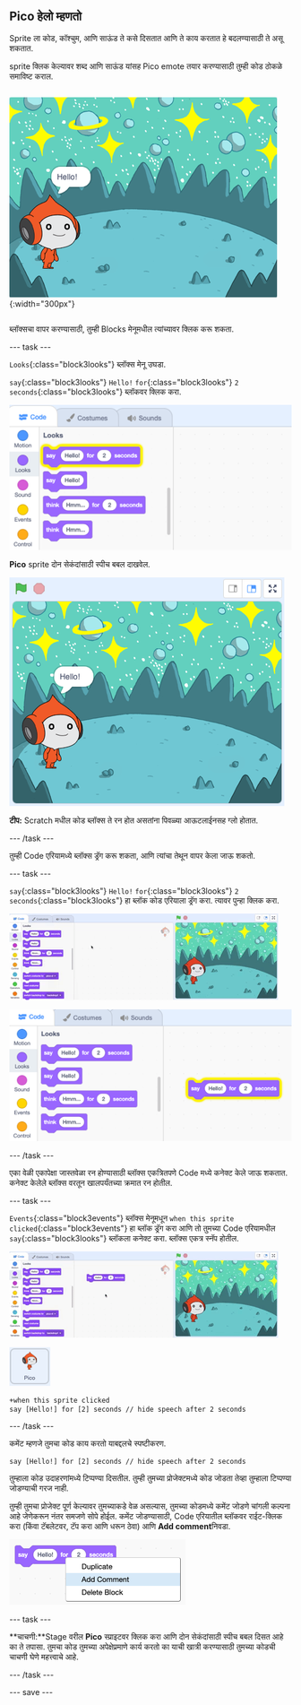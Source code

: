 ## Pico हेलो म्हणतो

<div style="display: flex; flex-wrap: wrap">
<div style="flex-basis: 200px; flex-grow: 1; margin-right: 15px;">
Sprite ला कोड, कॉश्चुम, आणि साऊंड ते कसे दिसतात आणि ते काय करतात हे बदलण्यासाठी ते असू शकतात. 
  
sprite क्लिक केल्यावर शब्द आणि साऊंड यांसह Pico emote तयार करण्यासाठी तुम्ही कोड ठोकळे समाविष्ट कराल.
</div>
<div>

![Pico sprite म्हणत आहे, "हेलो!"](images/pico-step2.png){:width="300px"}

</div>
</div>

ब्लॉक्सचा वापर करण्यासाठी, तुम्ही Blocks मेनूमधील त्यांच्यावर क्लिक करू शकता.

--- task ---

`Looks`{:class="block3looks"} ब्लॉक्स मेनू उघडा.

`say`{:class="block3looks"} `Hello!` `for`{:class="block3looks"} `2` `seconds`{:class="block3looks"} ब्लॉकवर क्लिक करा.

!['say Hello! for 2 seconds ब्लॉक पिवळ्या आऊटलाईनसह ग्लो होत आहे.](images/pico-say-hello-blocks-menu.png)

**Pico** sprite दोन सेकंदांसाठी स्पीच बबल दाखवेल.

!["हॅलो सह Pico sprite!" स्पीच बबल मध्ये.](images/pico-say-hello-stage.png)

**टीप:** Scratch मधील कोड ब्लॉक्स ते रन होत असतांना पिवळ्या आऊटलाईनसह ग्लो होतात.

--- /task ---

तुम्ही Code एरियामध्ये ब्लॉक्स ड्रॅग करू शकता, आणि त्यांचा तेथून वापर केला जाऊ शकतो.

--- task ---

`say`{:class="block3looks"} `Hello!` `for`{:class="block3looks"} `2` `seconds`{:class="block3looks"} हा ब्लॉक कोड एरियाला ड्रॅग करा. त्यावर पुन्हा क्लिक करा.

![Code एरियामध्ये 'say' ब्लॉक ड्रॅग करा आणि तो रन करण्यासाठी त्यावर क्लिक करा.](images/pico-drag-say.gif)

!['say' ब्लॉक कोड एरियामध्ये ड्रॅग झाला. कोड पिवळ्या आऊटलाईनसह ग्लो होतो.](images/pico-drag-say.png)

--- /task ---

एका वेळी एकापेक्षा जास्तवेळा रन होण्यासाठी ब्लॉक्स एकत्रितपणे Code मध्ये कनेक्ट केले जाऊ शकतात. कनेक्ट केलेले ब्लॉक्स वरतून खालपर्यंतच्या क्रमात रन होतील.

--- task ---

`Events`{:class="block3events"} ब्लॉक्स मेनूमधून `when this sprite clicked`{:class="block3events"} हा ब्लॉक ड्रॅग करा आणि तो तुमच्या Code एरियामधील `say`{:class="block3looks"} ब्लॉकला कनेक्ट करा. ब्लॉक्स एकत्र स्नॅप होतील.

![ब्लॉक्सचे ऍनिमेशन एकत्रितपणे स्नॅप होत आहे. जेव्हा Pico वर क्लिक केले जाते, ते दोन सेकंदांसाठी " Hello! " म्हणतात.](images/pico-snap-together.gif)

![Pico sprite.](images/pico-sprite.png)

```blocks3
+when this sprite clicked
say [Hello!] for [2] seconds // hide speech after 2 seconds
```

--- /task ---

कमेंट म्हणजे तुमचा कोड काय करतो याबद्दलचे स्पष्टीकरण.

```blocks3
say [Hello!] for [2] seconds // hide speech after 2 seconds
```
तुम्हाला कोड उदाहरणांमध्ये टिप्पण्या दिसतील. तुम्ही तुमच्या प्रोजेक्टमध्ये कोड जोडता तेव्हा तुम्हाला टिप्पण्या जोडण्याची गरज नाही.

तुम्ही तुमचा प्रोजेक्ट पूर्ण केल्यावर तुमच्याकडे वेळ असल्यास, तुमच्या कोडमध्ये कमेंट जोडणे चांगली कल्पना आहे जेणेकरून नंतर समजणे सोपे होईल. कमेंट जोडण्यासाठी, Code एरियातील ब्लॉकवर राईट-क्लिक करा (किंवा टॅबलेटवर, टॅप करा आणि धरून ठेवा) आणि **Add comment**निवडा.

![तुम्ही ब्लॉकवर राईट-क्लिक केल्यावर दिसणारा पॉप-अप मेनू. 'Add Comment' निवडले आहे.](images/add-comment.png)

--- task ---

**चाचणी:**Stage वरील **Pico** स्प्राइटवर क्लिक करा आणि दोन सेकंदांसाठी स्पीच बबल दिसत आहे का ते तपासा. तुमचा कोड तुमच्या अपेक्षेप्रमाणे कार्य करतो का याची खात्री करण्यासाठी तुमच्या कोडची चाचणी घेणे महत्त्वाचे आहे.

--- /task ---

--- save ---
